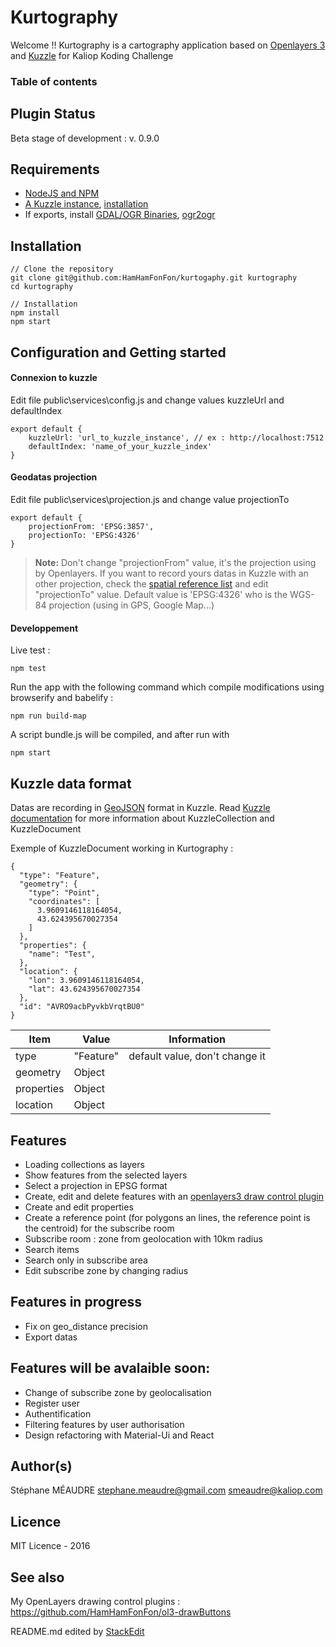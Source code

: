 Kurtography
===================

Welcome !! Kurtography is a cartography application based on [Openlayers 3](http://openlayers.org/) and [Kuzzle](http://kuzzle.io) for Kaliop Koding Challenge

### Table of contents


Plugin Status
-------------
Beta stage of development : v. 0.9.0

Requirements
-------------
 - [NodeJS and NPM](https://nodejs.org/en/)
 - [A Kuzzle instance](http://kuzzle.io/guide/), [installation](https://github.com/kuzzleio/kuzzle#installation)
 - If exports, install [GDAL/OGR Binaries](http://trac.osgeo.org/gdal/wiki/DownloadingGdalBinaries), [ogr2ogr](https://www.npmjs.com/package/ogr2ogr)

Installation
-------------
```
// Clone the repository
git clone git@github.com:HamHamFonFon/kurtogaphy.git kurtography
cd kurtography

// Installation
npm install
npm start
```


Configuration and Getting started
-------------

#### <i class="icon-upload"></i> Connexion to kuzzle

Edit file public\services\config.js and change values kuzzleUrl and defaultIndex
```
export default {
    kuzzleUrl: 'url_to_kuzzle_instance', // ex : http://localhost:7512
    defaultIndex: 'name_of_your_kuzzle_index'
}
```

#### <i class="icon-upload"></i> Geodatas projection

Edit file public\services\projection.js and change value projectionTo
```
export default {
    projectionFrom: 'EPSG:3857',
    projectionTo: 'EPSG:4326'
}
```

> **Note:** Don't change "projectionFrom" value, it's the projection using by Openlayers. If you want to record yours datas in Kuzzle with an other projection,
check the [spatial reference list](http://spatialreference.org/ref/epsg/) and edit "projectionTo" value. Default value is 'EPSG:4326' who is the WGS-84 projection (using in GPS, Google Map...)


#### <i class="icon-upload"></i> Developpement

Live test :
```
npm test
```

Run the app with the following command which compile modifications using browserify and babelify :
```
npm run build-map
```
A script bundle.js will be compiled, and after run with
```
npm start
```


Kuzzle data format
-------------
Datas are recording in [GeoJSON](http://geojson.org/) format in Kuzzle.
Read [Kuzzle documentation](http://kuzzle.io/sdk-documentation/) for more information about KuzzleCollection and KuzzleDocument

Exemple of KuzzleDocument working in Kurtography :
```
{
  "type": "Feature",
  "geometry": {
    "type": "Point",
    "coordinates": [
      3.9609146118164054,
      43.624395670027354
    ]
  },
  "properties": {
    "name": "Test",
  },
  "location": {
    "lon": 3.9609146118164054,
    "lat": 43.624395670027354
  },
  "id": "AVRO9acbPyvkbVrqtBU0"
}
```

Item     | Value | Information
-------- | -------- | ----------
type | "Feature" | default value, don't change it
geometry | Object |
properties | Object |
location | Object |


Features
-------------
  - Loading collections as layers
  - Show features from the selected layers
  - Select a projection in EPSG format
  - Create, edit and delete features with an [openlayers3 draw control plugin](https://github.com/HamHamFonFon/ol3-drawButtons)
  - Create and edit properties
  - Create a reference point (for polygons an lines, the reference point is the centroid) for the subscribe room
  - Subscribe room : zone from geolocation with 10km radius
  - Search items
  - Search only in subscribe area
  - Edit subscribe zone by changing radius

Features in progress
-------------
  - Fix on geo_distance precision
  - Export datas

Features will be avalaible soon:
-------------
  - Change of subscribe zone by geolocalisation
  - Register user
  - Authentification
  - Filtering features by user authorisation
  - Design refactoring with Material-Ui and React

Author(s)
-------------
Stéphane MÉAUDRE
 <stephane.meaudre@gmail.com> <smeaudre@kaliop.com>

Licence
-------------
MIT Licence - 2016

See also
-------------
My OpenLayers drawing control plugins : https://github.com/HamHamFonFon/ol3-drawButtons

README.md edited by [StackEdit](https://stackedit.io)